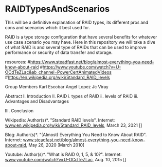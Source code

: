# RAIDTypesAndScenarios

This will be a definitive explanation of RAID types, its different pros and cons and scenarios which it best used for.

RAID is a type storage configuration that have several benefits for whatever use case scenario you may have. Here in this repository we will take a dive of what
RAID is and several type of RAIDs that can be used to improve performance or security of data transfer and storage.



resources:
#https://www.steadfast.net/blog/almost-everything-you-need-know-about-raid
#https://www.youtube.com/watch?v=U-OCdTeZLac&ab_channel=PowerCertAnimatedVideos
#https://en.wikipedia.org/wiki/Standard_RAID_levels

Group Members
Karl Escobar
Angel Lopez
Jc Viray

Abstract
I. Introduction
II. RAID
	i. types of RAID
	ii. levels of RAID
	iii. Advantages and Disadvantages
	
III. Conclusion

Wikipedia:
Author(s)*. "Standard RAID levels". Internet: www.en.wikipedia.org/wiki/Standard_RAID_levels, March 23, 2021 []

Blog:
Author(s)*. "(Almost) Everything You Need to Know About RAID". Internet: www.steadfast.net/blog/almost-everything-you-need-know-about-raid, May 26, 2020 [March 2010]

Youtube:
Author(s)*. "What is RAID 0, 1, 5, & 10?". Internet: www.youtube.com/watch?v=U-OCdTeZLac, Aug. 10, 2015 []

